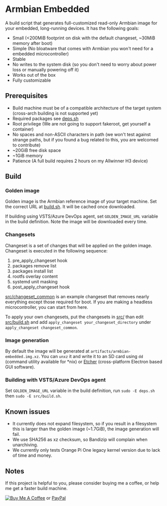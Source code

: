 # Armbian Embedded

A build script that generates full-customized read-only Armbian image for your embedded, long-running devices. It has the following goals:

* Small (<200MiB footprint on disk with the default changeset, ~30MiB memory after boot)
* Simple (No bloatware that comes with Armbian you won't need for a embedded microcontroller)
* Stable
* No writes to the system disk (so you don't need to worry about power loss or manually powering off it)
* Works out of the box
* Fully customizable

## Prerequisites

* Build machine must be of a compatible architecture of the target system (cross-arch building is not supported yet)
* Required packages see [deps.sh](deps.sh)
* Root privilege (We are not going to support fakeroot, get yourself a container)
* No spaces and non-ASCII characters in path (we won't test against strange paths, but if you found a bug related to this, you are welcomed to contribute)
* ~20GiB free disk space
* ~1GiB memory
* Patience (A full build requires 2 hours on my Allwinner H3 device)

## Build

### Golden image

Golden image is the Armbian reference image of your target machine. Set the correct URL at [build.sh](build.sh#L6). It will be cached once downloaded.

If building using VSTS/Azure DevOps agent, set `GOLDEN_IMAGE_URL` variable in the build definition. Note the image will be downloaded every time.

### Changesets

Changeset is a set of changes that will be applied on the golden image. Changeset is executed in the following sequence:

1. pre_apply_changeset hook
2. packages remove list
3. packages install list
4. rootfs overlay content
5. systemd unit masking
6. post_apply_changeset hook

[src/changeset_common](src/changeset_common) is an example changeset that removes nearly everything except those required for boot. If you are making a headless microcontroller, you can start from here. 

To apply your own changesets, put the changesets in [src/](src/) than edit [src/build.sh](src/build.sh) and add `apply_changeset your_changeset_directory` under `apply_changeset changeset_common`.

### Image generation

By default the image will be generated at `artifacts/armbian-embedded.img.xz`. You can `unxz` it and write it to an SD card using `dd` (command utility available for \*nix) or [Etcher](https://etcher.io/) (cross-platform Electron based GUI software).

### Building with VSTS/Azure DevOps agent

Set `GOLDEN_IMAGE_URL` variable in the build definition, run `sudo -E deps.sh` then `sudo -E src/build.sh`.

## Known issues

* It currently does not expand filesystem, so if you result in a filesystem this is larger than the golden image (~1.7GiB), the image generation will fail.
* We use SHA256 as xz checksum, so Bandizip will complain when unarchiving.
* We currently only tests Orange Pi One legacy kernel version due to lack of time and money. 

## Notes

If this project is helpful to you, please consider buying me a coffee, or help me get a faster build machine.

[![Buy Me A Coffee](https://www.buymeacoffee.com/assets/img/custom_images/orange_img.png)](https://www.buymeacoffee.com/Jamesits) or [PayPal](https://paypal.me/Jamesits)
